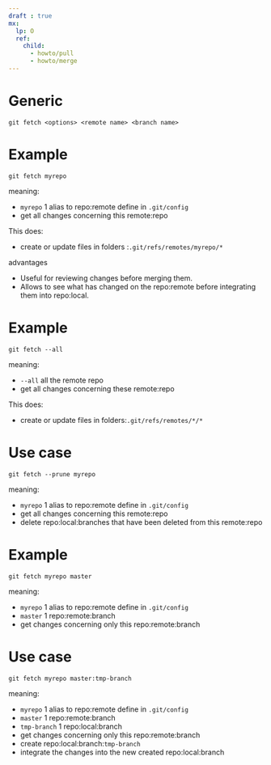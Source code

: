 ```yaml
---
draft : true
mx:  
  lp: O
  ref:
    child:
      - howto/pull
      - howto/merge
---
```


# Generic
```shell
git fetch <options> <remote name> <branch name>
```
# Example
```shell
git fetch myrepo
```
meaning:
- `myrepo` 1 alias to repo:remote define in `.git/config`
- get all changes concerning this remote:repo

This does:
- create or update files in folders :`.git/refs/remotes/myrepo/*`

advantages
- Useful for reviewing changes before merging them.
- Allows to see what has changed on the repo:remote before integrating them into repo:local.

# Example
```shell
git fetch --all
```
meaning:
- `--all` all the remote repo
- get all changes concerning these remote:repo

This does:
- create or update files in folders:`.git/refs/remotes/*/*`

# Use case
```shell
git fetch --prune myrepo 
```
meaning:
- `myrepo` 1 alias to repo:remote define in `.git/config`
- get all changes concerning this remote:repo
- delete repo:local:branches that have been deleted from this remote:repo


# Example
```shell
git fetch myrepo master
```
meaning:
- `myrepo` 1 alias to repo:remote define in `.git/config`
- `master` 1 repo:remote:branch
- get changes concerning only this repo:remote:branch

# Use case
```shell
git fetch myrepo master:tmp-branch
```
meaning:
- `myrepo` 1 alias to repo:remote define in `.git/config`
- `master` 1 repo:remote:branch
- `tmp-branch` 1 repo:local:branch
- get changes concerning only this repo:remote:branch
- create repo:local:branch:`tmp-branch`
- integrate the changes into the new created repo:local:branch

